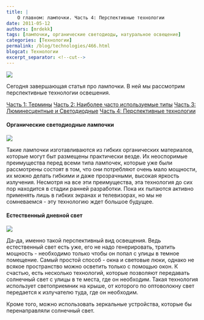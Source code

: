 ```yaml
---
title: |
    О главном: лампочки. Часть 4: Перспективные технологии
date: 2011-05-12
authors: [mrdekk]
tags: [лампочки, органические светодиоды, натуральное освещение]
categories: [Технологии]
permalink: /blog/technologies/466.html
blogcat: Технологии
excerpt_separator: <!--cut-->
---
```



![](http://itw66.ru/uploads/images/00/00/01/2011/05/12/4fe8d8.jpg)


Сегодня завершающая статья про лампочки. В ней мы рассмотрим перспективные технологии освешения.

[Часть 1: Термины](http://itw66.ru/blog/technologies/458.html)
[Часть 2: Наиболее часто используемые типы](http://itw66.ru/blog/technologies/461.html)
[Часть 3: Люминесцентные и Светодиодные](http://itw66.ru/blog/technologies/463.html)
[Часть 4: Перспективные технологии](http://itw66.ru/blog/technologies/466.html)


<!--cut-->


#### Органические светодиодные лампочки



![](http://itw66.ru/uploads/images/00/00/01/2011/05/12/d9bdee.jpg)


Такие лампочки изготавливаются из гибких органических материалов, которые могут быт размещены практически везде. Их неоспоримые преимущества перед всеми типа лампочек, которые уже были рассмотрены состоят в том, что они потребляют очень мало мощности, их можно делать гибкими и даже прозрачными, высокая яркость излучения. Несмотря на все эти преимущества, эта технология до сих пор находится в стадии ранней разработки. Пока их пытаются активно применять лишь в гибких экранах и телевизорах, но мы не сомневаемся - эту технологию ждет большое будущее.

#### Естественный дневной свет



![](http://itw66.ru/uploads/images/00/00/01/2011/05/12/82e7a0.jpg)


Да-да, именно такой перспективный вид освещения. Ведь естественный свет есть уже, его не надо генерировать, тратить мощность - необходимо только чтобы он попал с улицы в темное помещение. Самый простой способ - окна и световые люки, однако не всякое пространство можно осветить только с помощью окон. К счастью, есть несколько технологий, которые позволяют передавать солнечный свет с улицы в те места, где он необходим. Такая технология использует светоприемник на крыше, от которого по оптоволокну свет передается к излучателю туда, где он необходим. 

Кроме того, можно использовать зеркальные устройства, которые бы перенаправляли солнечный свет.
